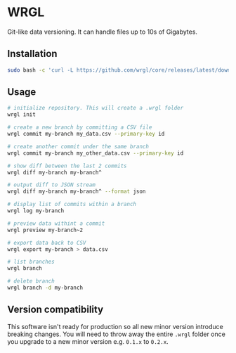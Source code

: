 # WRGL

Git-like data versioning. It can handle files up to 10s of Gigabytes.

## Installation

```bash
sudo bash -c 'curl -L https://github.com/wrgl/core/releases/latest/download/install.sh | bash'
```

## Usage

```bash
# initialize repository. This will create a .wrgl folder
wrgl init

# create a new branch by committing a CSV file
wrgl commit my-branch my_data.csv --primary-key id

# create another commit under the same branch
wrgl commit my-branch my_other_data.csv --primary-key id

# show diff between the last 2 commits
wrgl diff my-branch my-branch^

# output diff to JSON stream
wrgl diff my-branch my-branch^ --format json

# display list of commits within a branch
wrgl log my-branch

# preview data withint a commit
wrgl preview my-branch~2

# export data back to CSV
wrgl export my-branch > data.csv

# list branches
wrgl branch

# delete branch
wrgl branch -d my-branch
```

## Version compatibility

This software isn't ready for production so all new minor version introduce breaking changes. You will need to throw away the entire `.wrgl` folder once you upgrade to a new minor version e.g. `0.1.x` to `0.2.x`.
